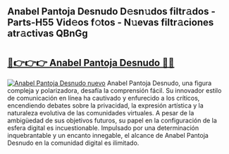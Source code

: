 ## Anabel Pantoja Desnudo D𝚎sn𝚞dos filtr𝚊dos - Parts-H55 Vid𝚎os f𝚘tos - N𝚞evas filtr𝚊ciones atr𝚊ctivas QBnGg

# <h2><a href="http://mb7alx.tromn.icu/?c=Anabel+Pantoja+Desnudo">🔗👉👉👉 Anabel Pantoja Desnudo 🔗🔗</a></h2>

[![Anabel Pantoja Desnudo nuevo](https://i.imgur.com/pEAQMta.gif)](http://mb7alx.tromn.icu/?c=Anabel+Pantoja+Desnudo)
Anabel Pantoja Desnudo, una figura compleja y polarizadora, desafía la comprensión fácil. Su innovador estilo de comunicación en línea ha cautivado y enfurecido a los críticos, encendiendo debates sobre la privacidad, la expresión artística y la naturaleza evolutiva de las comunidades virtuales. A pesar de la ambigüedad de sus objetivos futuros, su papel en la configuración de la esfera digital es incuestionable. Impulsado por una determinación inquebrantable y un encanto innegable, el alcance de Anabel Pantoja Desnudo en la comunidad digital es ilimitado.

